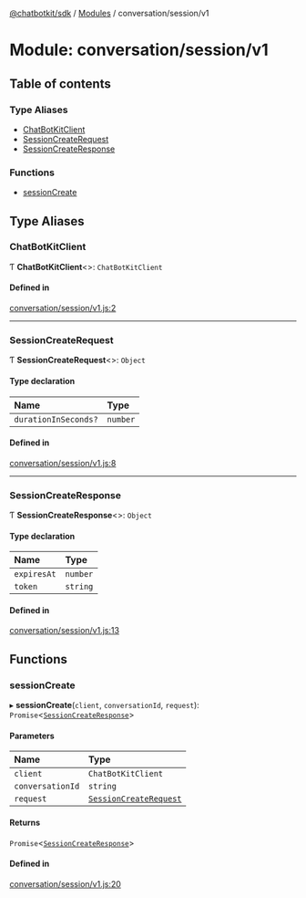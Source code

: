 [@chatbotkit/sdk](../README.md) / [Modules](../modules.md) / conversation/session/v1

# Module: conversation/session/v1

## Table of contents

### Type Aliases

- [ChatBotKitClient](conversation_session_v1.md#chatbotkitclient)
- [SessionCreateRequest](conversation_session_v1.md#sessioncreaterequest)
- [SessionCreateResponse](conversation_session_v1.md#sessioncreateresponse)

### Functions

- [sessionCreate](conversation_session_v1.md#sessioncreate)

## Type Aliases

### ChatBotKitClient

Ƭ **ChatBotKitClient**<\>: `ChatBotKitClient`

#### Defined in

[conversation/session/v1.js:2](https://github.com/chatbotkit/node-sdk/blob/834f7e8/packages/sdk/src/conversation/session/v1.js#L2)

___

### SessionCreateRequest

Ƭ **SessionCreateRequest**<\>: `Object`

#### Type declaration

| Name | Type |
| :------ | :------ |
| `durationInSeconds?` | `number` |

#### Defined in

[conversation/session/v1.js:8](https://github.com/chatbotkit/node-sdk/blob/834f7e8/packages/sdk/src/conversation/session/v1.js#L8)

___

### SessionCreateResponse

Ƭ **SessionCreateResponse**<\>: `Object`

#### Type declaration

| Name | Type |
| :------ | :------ |
| `expiresAt` | `number` |
| `token` | `string` |

#### Defined in

[conversation/session/v1.js:13](https://github.com/chatbotkit/node-sdk/blob/834f7e8/packages/sdk/src/conversation/session/v1.js#L13)

## Functions

### sessionCreate

▸ **sessionCreate**(`client`, `conversationId`, `request`): `Promise`<[`SessionCreateResponse`](conversation_session_v1.md#sessioncreateresponse)\>

#### Parameters

| Name | Type |
| :------ | :------ |
| `client` | `ChatBotKitClient` |
| `conversationId` | `string` |
| `request` | [`SessionCreateRequest`](conversation_session_v1.md#sessioncreaterequest) |

#### Returns

`Promise`<[`SessionCreateResponse`](conversation_session_v1.md#sessioncreateresponse)\>

#### Defined in

[conversation/session/v1.js:20](https://github.com/chatbotkit/node-sdk/blob/834f7e8/packages/sdk/src/conversation/session/v1.js#L20)
